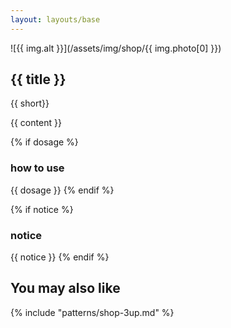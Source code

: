 ```yaml
---
layout: layouts/base
---
```


<article class="container product" markdown="1">

![{{ img.alt }}](/assets/img/shop/{{ img.photo[0] }})

<div class="prod-details">

# {{ title }}
{{ short}}

{{ content }}
</div>
</article>

<div class="container">

{% if dosage %}
### how to use
{{ dosage }}
{% endif %}

{% if notice %}
### notice
{{ notice }}
{% endif %}


</div>

<div class="bg-gray-300">
<div class="container mt-20 py-10">

## You may also like
{% include "patterns/shop-3up.md" %}
</div>
</div>
